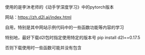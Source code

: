 使用的是李沐老师的《动手学深度学习》中的pytorch版本

网站：https://zh.d2l.ai/index.html

自用，特别是其中网站示例代码中的一些函数功能等内容的学习

特别地，最好下载d2l包时指定使用特定的版本号
pip install d2l==0.17.5

否则下载使用时一些函数可能并没有包含